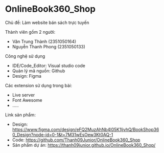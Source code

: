 # OnlineBook360_Shop
Chủ đề: Làm website bán sách trực tuyến

Thành viên gồm 2 người:
- Văn Trung Thành (2351050164)
- Nguyễn Thanh Phong (2351050133)

Công nghệ sử dụng
- IDE/Code_Editor: Visual studio code
- Quản lý mã nguồn: Github
- Design: Figma 

Các extension sử dụng trong bài:
- Live server
- Font Awesome
- .....

Link sản phẩm:
- Design: https://www.figma.com/design/eFQ2MuzAhNb4l05K1ljvhQ/BookShop360_Design?node-id=0-1&t=7M31wEsOew3Kt0AQ-1
- Code: https://github.com/Thanh09Junior/OnlineBook360_Shop
- Sản phẩm dự án: https://thanh09junior.github.io/OnlineBook360_Shop/
